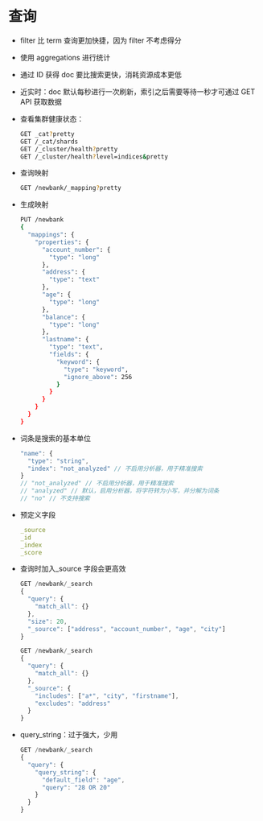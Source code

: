 # 查询

- filter 比 term 查询更加快捷，因为 filter 不考虑得分
- 使用 aggregations 进行统计
- 通过 ID 获得 doc 要比搜索更快，消耗资源成本更低
- 近实时：doc 默认每秒进行一次刷新，索引之后需要等待一秒才可通过 GET API 获取数据
- 查看集群健康状态：
  ```bash
  GET _cat?pretty
  GET /_cat/shards
  GET /_cluster/health?pretty
  GET /_cluster/health?level=indices&pretty
  ```
- 查询映射
  ```bash
  GET /newbank/_mapping?pretty
  ```
- 生成映射

  ```bash
  PUT /newbank
  {
    "mappings": {
      "properties": {
        "account_number": {
          "type": "long"
        },
        "address": {
          "type": "text"
        },
        "age": {
          "type": "long"
        },
        "balance": {
          "type": "long"
        },
        "lastname": {
          "type": "text",
          "fields": {
            "keyword": {
              "type": "keyword",
              "ignore_above": 256
            }
          }
        }
      }
    }
  }
  ```

- 词条是搜索的基本单位

  ```js
  "name": {
    "type": "string",
    "index": "not_analyzed" // 不启用分析器，用于精准搜索
  }
  // "not_analyzed" // 不启用分析器，用于精准搜索
  // "analyzed" // 默认，启用分析器，将字符转为小写，并分解为词条
  // "no" // 不支持搜索
  ```

- 预定义字段
  ```yml
  _source
  _id
  _index
  _score
  ```
- 查询时加入\_source 字段会更高效

  ```js
  GET /newbank/_search
  {
    "query": {
      "match_all": {}
    },
    "size": 20,
    "_source": ["address", "account_number", "age", "city"]
  }

  GET /newbank/_search
  {
    "query": {
      "match_all": {}
    },
    "_source": {
      "includes": ["a*", "city", "firstname"],
      "excludes": "address"
    }
  }
  ```

- query_string：过于强大，少用
  ```js
  GET /newbank/_search
  {
    "query": {
      "query_string": {
        "default_field": "age",
        "query": "28 OR 20"
      }
    }
  }
  ```
